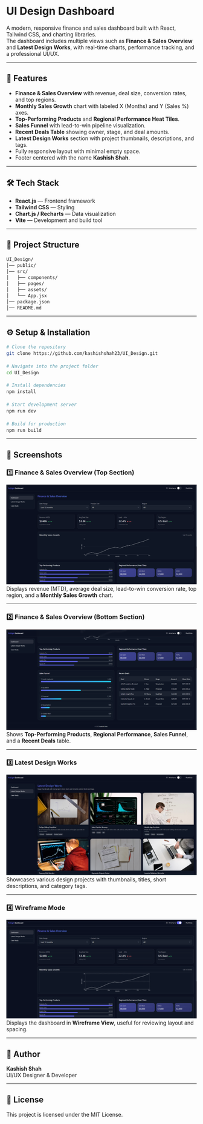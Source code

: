 # UI Design Dashboard

A modern, responsive finance and sales dashboard built with React, Tailwind CSS, and charting libraries.  
The dashboard includes multiple views such as **Finance & Sales Overview** and **Latest Design Works**, with real-time charts, performance tracking, and a professional UI/UX.

--- 

## 🚀 Features
- **Finance & Sales Overview** with revenue, deal size, conversion rates, and top regions.
- **Monthly Sales Growth** chart with labeled X (Months) and Y (Sales %) axes.
- **Top-Performing Products** and **Regional Performance Heat Tiles**.
- **Sales Funnel** with lead-to-win pipeline visualization.
- **Recent Deals Table** showing owner, stage, and deal amounts.
- **Latest Design Works** section with project thumbnails, descriptions, and tags.
- Fully responsive layout with minimal empty space.
- Footer centered with the name **Kashish Shah**.

---

## 🛠️ Tech Stack
- **React.js** — Frontend framework
- **Tailwind CSS** — Styling
- **Chart.js / Recharts** — Data visualization
- **Vite** — Development and build tool

---

## 📂 Project Structure
```
UI_Design/
│── public/
│── src/
│   ├── components/
│   ├── pages/
│   ├── assets/
│   └── App.jsx
│── package.json
│── README.md
```

---

## ⚙️ Setup & Installation

```bash
# Clone the repository
git clone https://github.com/kashishshah23/UI_Design.git

# Navigate into the project folder
cd UI_Design

# Install dependencies
npm install

# Start development server
npm run dev

# Build for production
npm run build
```

---

## 📸 Screenshots

### 1️⃣ Finance & Sales Overview (Top Section)
![Screenshot 1](screenshots/screenshot1.png)  
Displays revenue (MTD), average deal size, lead-to-win conversion rate, top region, and a **Monthly Sales Growth** chart.

---

### 2️⃣ Finance & Sales Overview (Bottom Section)
![Screenshot 2](screenshots/screenshot2.png)  
Shows **Top-Performing Products**, **Regional Performance**, **Sales Funnel**, and a **Recent Deals** table.

---

### 3️⃣ Latest Design Works
![Screenshot 3](screenshots/screenshot3.png)  
Showcases various design projects with thumbnails, titles, short descriptions, and category tags.

---

### 4️⃣ Wireframe Mode
![Screenshot 4](screenshots/screenshot4.png)  
Displays the dashboard in **Wireframe View**, useful for reviewing layout and spacing.

---

## 👤 Author
**Kashish Shah**  
UI/UX Designer & Developer

---

## 📜 License
This project is licensed under the MIT License.
